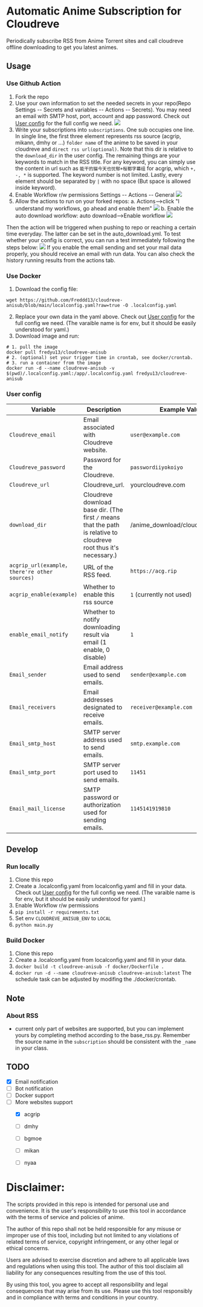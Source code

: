 # Automatic Anime Subscription for Cloudreve
Periodically subscribe RSS from Anime Torrent sites and call cloudreve offline downloading to get you latest animes.

## Usage

### Use Github Action
1. Fork the repo
2. Use your own information to set the needed secrets in your repo(Repo Settings -- Secrets and variables -- Actions -- Secrets). You may need an email with SMTP host, port, account and app password. Check out [User config](#User-config) for the full config we need.
![](docs/add_secrets.png)
3. Write your subscriptions into `subscriptions`. One sub occupies one line. In single line, the first three element represents rss source (acgrip, mikann, dmhy or ...) `folder name` of the anime to be saved in your cloudreve and `direct rss url(optional)`. Note that this dir is relative to the `download_dir` in the user config. The remaining things are your keywords to match in the RSS title. For any keyword, you can simply use the content in url such as `能干的猫今天也忧郁+桜都字幕组` for acgrip, which `+, -, *` is supported. The keyword number is not limited. Lastly, every element should be separated by `|` with no space (But space is allowed inside keyword).
4. Enable Workflow r/w permissions
Settings -- Actions -- General
![](docs/enable_rw.png)
5. Allow the actions to run on your forked repos:
a. Actions-->click "I understand my workflows, go ahead and enable them"
![](docs/allow_action.png)
b. Enable the auto download workflow: auto download-->Enable workflow
![](docs/enable_schedule.png)

Then the action will be triggered when pushing to repo or reaching a certain time everyday. The latter can be set in the auto_download.yml. 
To test whether your config is correct, you can run a test immediately following the steps below:
![](docs/try_workflow.png)
If you enable the email sending and set your mail data properly, you should receive an email with run data. You can also check the history running results from the actions tab.

### Use Docker
1. Download the config file:
```
wget https://github.com/Freddd13/cloudreve-anisub/blob/main/localconfig.yaml?raw=true -O .localconfig.yaml
```
2. Replace your own data in the yaml above. Check out [User config](#(User-config)) for the full config we need. (The varaible name is for env, but it should be easily understood for yaml.)
3. Download image and run:
```
# 1. pull the image
docker pull fredyu13/cloudreve-anisub
# 2. (optional) set your trigger time in crontab, see docker/crontab.
# 3. run a container from the image
docker run -d --name cloudreve-anisub -v $(pwd)/.localconfig.yaml:/app/.localconfig.yaml fredyu13/cloudreve-anisub
```

### User config
| Variable                  | Description                                         | Example Value          |
|---------------------------|-----------------------------------------------------|------------------------|
| `Cloudreve_email`               | Email associated with Cloudreve website.                | `user@example.com`     |
| `Cloudreve_password`            | Password for the Cloudreve.                        | `passwordiiyokoiyo`          |
| `Cloudreve_url`     | Cloudreve_url.                   | yourcloudreve.com      |
| `download_dir`     | Cloudreve download base dir. (The first `/` means that the path is relative to cloudreve root thus it's necessary.)                   |   /anime_download/cloudreve_anisub    |
| `acgrip_url(example，there're other sources)`                 | URL of the RSS feed.                               | `https://acg.rip`|
| `acgrip_enable(example)` | Whether to enable this rss source  | `1`  (currently not used)                    |
| `enable_email_notify`      | Whether to notify downloading result via email  (1 enable, 0 disable)  | `1` |
| `Email_sender`            | Email address used to send emails.                 | `sender@example.com`   |
| `Email_receivers`         | Email addresses designated to receive emails.      | `receiver@example.com` |
| `Email_smtp_host`         | SMTP server address used to send emails.           | `smtp.example.com`     |
| `Email_smtp_port`         | SMTP server port used to send emails.              | `11451`                  |
| `Email_mail_license`      | SMTP password or authorization used for sending emails.  | `1145141919810`  |


## Develop
### Run locally
1. Clone this repo
2. Create a .localconfig.yaml from localconfig.yaml and fill in your data. Check out [User config](#(User-config)) for the full config we need. (The varaible name is for env, but it should be easily understood for yaml.)
3. Enable Workflow r/w permissions
3. `pip install -r requirements.txt`
4. Set env `CLOUDREVE_ANISUB_ENV` to `LOCAL`
4. `python main.py`

### Build Docker
1. Clone this repo
2. Create a .localconfig.yaml from localconfig.yaml and fill in your data. 
3. `docker build -t cloudreve-anisub -f docker/Dockerfile .`
4. `docker run -d --name cloudreve-anisub cloudreve-anisub:latest`
The schedule task can be adjusted by modifing the ./docker/crontab.

## Note
### About RSS
- current only part of websites are supported, but you can implement yours by completing method according to the base_rss.py. Remember the source name in the `subscription` should be consistent with the `_name` in your class.

## TODO
- [x] Email notification
- [ ] Bot notification
- [ ] Docker support
- [ ] More websites support
    - [x] acgrip
    - [ ] dmhy
    - [ ] bgmoe
    - [ ] mikan
    - [ ] nyaa


# Disclaimer:
The scripts provided in this repo is intended for personal use and convenience. It is the user's responsibility to use this tool in accordance with the terms of service and policies of anime.

The author of this repo shall not be held responsible for any misuse or improper use of this tool, including but not limited to any violations of related terms of service, copyright infringement, or any other legal or ethical concerns.

Users are advised to exercise discretion and adhere to all applicable laws and regulations when using this tool. The author of this tool disclaim all liability for any consequences resulting from the use of this tool.

By using this tool, you agree to accept all responsibility and legal consequences that may arise from its use.
Please use this tool responsibly and in compliance with terms and conditions in your country.
